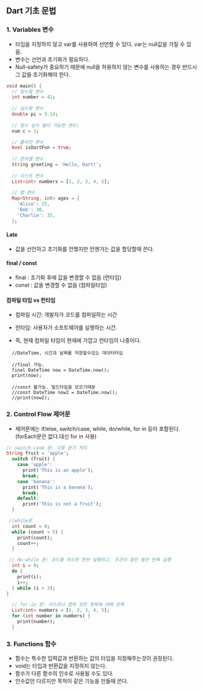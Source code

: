 ## Dart 기초 문법

### 1. Variables 변수
- 타입을 지정하지 않고 var를 사용하여 선언할 수 있다. var는 null값을 가질 수 있음.
- 변수는 선언과 초기화가 필요하다.
- Null-safety가 중요하기 때문에 null을 허용하지 않는 변수를 사용하는 경우 반드시 그 값을 초기화해야 한다.

```dart
void main() {
  // 정수형 변수
  int number = 42;
  
  // 실수형 변수
  double pi = 3.14;
  
  // 정수 실수 둘다 가능한 변수;
  num c = 1; 

  // 불리언 변수
  bool isDartFun = true;
  
  // 문자열 변수
  String greeting = 'Hello, Dart!';
  
  // 리스트 변수
  List<int> numbers = [1, 2, 3, 4, 5];
  
  // 맵 변수
  Map<String, int> ages = {
    'Alice': 25,
    'Bob': 30,
    'Charlie': 35,
  };
```
#### Late
 - 값을 선언하고 초기화를 안했지만 언젠가는 값을 할당할때 쓴다. <br/>
#### final / const
- final : 초기화 후에 값을 변경할 수 없음 (런타임)
- const : 값을 변경할 수 없음 (컴파일타임)

#### 컴파일 타임 vs 런타임

- 컴파일 시간: 개발자가 코드를 컴파일하는 시간

- 런타임: 사용자가 소프트웨어를 실행하는 시간.

- 즉, 현재 컴파일 타임이 현재에 가깝고 런타임이 나중이다.

```
  //DateTime, 시간과 날짜를 저장할수있는 데이터타입

  //final 가능.
  final DateTime now = DateTime.now(); 
  print(now);
  
  //const 불가능. 빌드타임을 모르기때문
  //const DateTime now2 = DateTime.now(); 
  //print(now2);
```
### 2. Control Flow 제어문
- 제어문에는 if/else, switch/case, while, do/while, for in 등이 포함된다.(forEach문은 없다.대신 for in 사용)
```dart
// switch-case 문: 다중 분기 처리
String fruit = 'apple';
  switch (fruit) {
    case 'apple':
      print('This is an apple');
      break;
    case 'banana':
      print('This is a banana');
      break;
    default:
      print('This is not a fruit');
  }

 //while문
  int count = 0;
  while (count < 5) {
    print(count);
    count++;
  }

 // do-while 문: 코드를 최소한 한번 실행하고, 조건이 참인 동안 반복 실행
  int i = 0;
  do {
    print(i);
    i++;
  } while (i < 3);
}

  // for-in 문: 리스트나 맵의 모든 항목에 대해 반복
  List<int> numbers = [1, 2, 3, 4, 5];
  for (int number in numbers) {
    print(number);
  }
```
### 3. Functions 함수
- 함수는 특수한 입력값과 반환하는 값의 타입을 지정해주는것이 권장된다. 
- void는 타입과 반환값을 지정하지 않는다. 
- 함수가 다른 함수의 인수로 사용될 수도 있다. 
- 인수값만 다르지만 목적이 같은 기능을 만들때 쓴다. 
